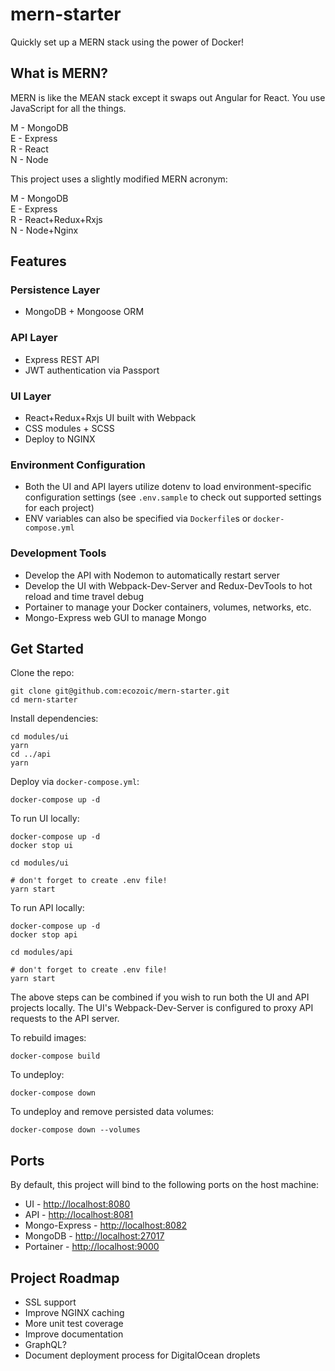 # mern-starter  

Quickly set up a MERN stack using the power of Docker!

## What is MERN?
MERN is like the MEAN stack except it swaps out Angular for React. You use JavaScript for all the things.  

M - MongoDB  
E - Express  
R - React  
N - Node  

This project uses a slightly modified MERN acronym:  

M - MongoDB  
E - Express  
R - React+Redux+Rxjs  
N - Node+Nginx  

## Features
### Persistence Layer
* MongoDB + Mongoose ORM

### API Layer
* Express REST API
* JWT authentication via Passport

### UI Layer
* React+Redux+Rxjs UI built with Webpack
* CSS modules + SCSS
* Deploy to NGINX

### Environment Configuration
* Both the UI and API layers utilize dotenv to load environment-specific configuration settings (see `.env.sample` to check out supported settings for each project) 
* ENV variables can also be specified via `Dockerfile`s or `docker-compose.yml`

### Development Tools
* Develop the API with Nodemon to automatically restart server
* Develop the UI with Webpack-Dev-Server and Redux-DevTools to hot reload and time travel debug
* Portainer to manage your Docker containers, volumes, networks, etc.
* Mongo-Express web GUI to manage Mongo

## Get Started
Clone the repo:
```
git clone git@github.com:ecozoic/mern-starter.git
cd mern-starter
```

Install dependencies:
```
cd modules/ui
yarn
cd ../api
yarn
```

Deploy via `docker-compose.yml`:
```
docker-compose up -d
```

To run UI locally:
```
docker-compose up -d
docker stop ui

cd modules/ui

# don't forget to create .env file! 
yarn start
```

To run API locally:
```
docker-compose up -d
docker stop api

cd modules/api

# don't forget to create .env file!
yarn start
```

The above steps can be combined if you wish to run both the UI and API projects locally. The UI's Webpack-Dev-Server is configured to proxy API requests to the API server.

To rebuild images:
```
docker-compose build
```

To undeploy:
```
docker-compose down
```

To undeploy and remove persisted data volumes:
```
docker-compose down --volumes
```

## Ports
By default, this project will bind to the following ports on the host machine:

* UI - [http://localhost:8080](http://localhost:8080)
* API - [http://localhost:8081](http://localhost:8081)
* Mongo-Express - [http://localhost:8082](http://localhost:8082)
* MongoDB - [http://localhost:27017](http://localhost:27017)
* Portainer - [http://localhost:9000](http://localhost:9000)

## Project Roadmap
* SSL support
* Improve NGINX caching
* More unit test coverage
* Improve documentation
* GraphQL?
* Document deployment process for DigitalOcean droplets